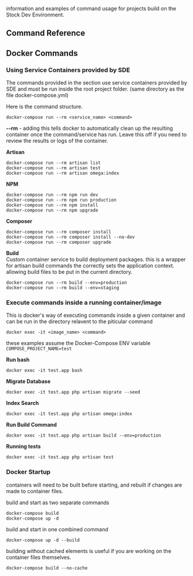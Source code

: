 information and examples of command usage for projects build on the Stock Dev Environment.

## Command Reference

## Docker Commands

### Using Service Containers provided by SDE
The commands provided in the section use service containers provided by SDE and must be run inside the root project folder. (same directory as the file docker-compose.yml)

Here is the command structure.

    docker-compose run --rm <service_name> <command>

**--rm** - adding this tells docker to automatically clean up the resulting container once the command/service has run.  Leave this off if you need to review the results or logs of the container.

**Artisan**

    docker-compose run --rm artisan list
    docker-compose run --rm artisan test
    docker-compose run --rm artisan omega:index


**NPM**

    docker-compose run --rm npm run dev
    docker-compose run --rm npm run production
    docker-compose run --rm npm install
    docker-compose run --rm npm upgrade


**Composer**

    docker-compose run --rm composer install
    docker-compose run --rm composer install --no-dev
    docker-compose run --rm composer upgrade


**Build**  
Custom container service to build deployment packages.  this is a wrapper for artisan build commands the correctly sets the application context.  allowing build files to be put in the current directory.


    docker-compose run --rm build --env=production
    docker-compose run --rm build --env=staging


### Execute commands inside a running container/image

This is docker's way of executing commands inside a given container and can be run in the directory relavent to the piticular command

    docker exec -it <image_name> <command>

these examples assume the Docker-Compose ENV variable `COMPOSE_PROJECT_NAME=test`

**Run bash**

    docker exec -it test.app bash


**Migrate Database**

    docker exec -it test.app php artisan migrate --seed


**Index Search**

    docker exec -it test.app php artisan omega:index


**Run Build Command**

    docker exec -it test.app php artisan build --env=production


**Running tests**

    docker exec -it test.app php artisan test


### Docker Startup
containers will need to be built before starting, and rebuilt if changes are made to container files.

build and start as two separate commands

    docker-compose build
    docker-compose up -d


build and start in one combined command

    docker-compose up -d --build


building without cached elements is useful if you are working on the container files themselves.

    docker-compose build --no-cache 